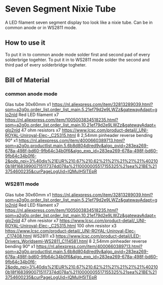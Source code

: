 # Seven Segment Nixie Tube
 A LED filament seven segment display too look like a nixie tube. Can be in common anode or in WS2811 mode.
## How to use it 
To put it in to common anode mode solder first and second pad of every solderbrige togehter. 
To put it in to WS2811 mode solder the second and third pad of every solderbridge togheter.
## Bill of Material
### common anode mode
Glas tube 30x60mm                      x1 https://nl.aliexpress.com/item/32813289039.html?spm=a2g0o.order_list.order_list_main.5.21ef79d2e9LWZz&gatewayAdapt=glo2nld
Red LED filament                       x7 https://nl.aliexpress.com/item/1005003834518235.html?spm=a2g0o.order_list.order_list_main.10.21ef79d2e9LWZz&gatewayAdapt=glo2nld
47 ohm resistors                       x7 https://www.lcsc.com/product-detail/_UNI-ROYAL-Uniroyal-Elec-_C25315.html
8 2,54mm pinheader reverse bending 90° x1 https://nl.aliexpress.com/item/4000660389713.html?spm=a2g0o.productlist.main.5.6b8d804dlred9v&algo_pvid=283ea269-678a-498f-bd60-9fb64c34b0f6&algo_exp_id=283ea269-678a-498f-bd60-9fb64c34b0f6-2&pdp_npi=3%40dis%21EUR%210.67%210.62%21%21%21%21%21%402100b18f16839900715117374d078a%2110000005517155325%21sea%21BE%213754600235&curPageLogUid=IQMuIH5lTEpR
### WS2811 mode
Glas tube 30x60mm                      x1 https://nl.aliexpress.com/item/32813289039.html?spm=a2g0o.order_list.order_list_main.5.21ef79d2e9LWZz&gatewayAdapt=glo2nld
Red LED filament                       x7 https://nl.aliexpress.com/item/1005003834518235.html?spm=a2g0o.order_list.order_list_main.10.21ef79d2e9LWZz&gatewayAdapt=glo2nld
47  ohm resistor                       x7 https://www.lcsc.com/product-detail/_UNI-ROYAL-Uniroyal-Elec-_C25315.html
100 ohm resistor                       x3 https://www.lcsc.com/product-detail/_UNI-ROYAL-Uniroyal-Elec-_C17408.html
WS2811                                 x3 https://www.lcsc.com/product-detail/LED-Drivers_Worldsemi-WS2811_C114581.html
8 2,54mm pinheader reverse bending 90° x1 https://nl.aliexpress.com/item/4000660389713.html?spm=a2g0o.productlist.main.5.6b8d804dlred9v&algo_pvid=283ea269-678a-498f-bd60-9fb64c34b0f6&algo_exp_id=283ea269-678a-498f-bd60-9fb64c34b0f6-2&pdp_npi=3%40dis%21EUR%210.67%210.62%21%21%21%21%21%402100b18f16839900715117374d078a%2110000005517155325%21sea%21BE%213754600235&curPageLogUid=IQMuIH5lTEpR
